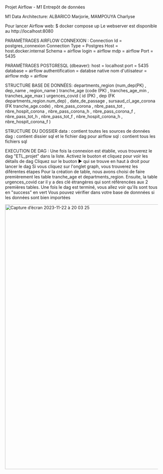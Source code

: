 Projet Airflow - M1 Entrepôt de données


M1 Data Architecture: 
ALBARICO Marjorie, MAMPOUYA Charlyse


Pour lancer Airflow web: $ docker compose up Le webserver est disponible au http://localhost:8080


PARAMÈTRAGES AIRFLOW CONNEXION : 
Connection Id = postgres_connexion 
Connection Type = Postgres 
Host = host.docker.internal 
Schema = airflow 
login = airflow 
mdp = airflow 
Port = 5435


PARAMÈTRAGES POSTGRESQL (dbeaver): 
host = localhost 
port = 5435 
database = airflow 
authentification = databse native 
nom d'utiisateur = airflow 
mdp = airflow


STRUCTURE BASE DE DONNÉES:
departments_region (num_dep(PK) , dep_name , region_name )
tranche_age (code (PK) , tranches_age_min , tranches_age_max )
urgences_covid ( id (PK) , dep (FK departments_region.num_dep) , date_de_passage , sursaud_cl_age_corona (FK tranche_age.code) , nbre_pass_corona , nbre_pass_tot , nbre_hospit_corona , nbre_pass_corona_h , nbre_pass_corona_f , nbre_pass_tot_h , nbre_pass_tot_f , nbre_hospit_corona_h , nbre_hospit_corona_f )


STRUCTURE DU DOSSIER 
data : contient toutes les sources de données 
dag : contient dissier sql et le fichier dag pour airflow 
    sql : contient tous les fichiers sql


EXECUTION DE DAG : 
Une fois la connexion est établie, vous trouverez le dag "ETL_projet" dans la liste. 
Activez le buoton et cliquez pour voir les détails de dag 
Cliquez sur le buoton ▶️ qui se trouve en haut à droit pour lancer le dag 
Si vous cliquez sur l'onglet graph, vous trouverez les diférentes étapes 
Pour la création de table, nous avons choisi de faire premièrement les table tranche_age et departments_region. 
Ensuite, la table urgences_covid car il y a des clé étrangères qui sont référencées aux 2 premières tables. 
Une fois le dag est terminé, vous allez voir qu'ils sont tous en "success" en vert Vous pouvez vérifier dans votre base de donnnées si les données sont bien importées

<img width="869" alt="Capture d’écran 2023-11-22 à 20 03 25" src="https://github.com/marjoriealbarico/Airflow/assets/95215416/121d3b66-b4e2-4f31-982d-1c35bc0c5dcc">
